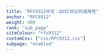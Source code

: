 ```yaml
---
title: "RFC9312中文：QUIC协议的适用性"
anchor: "RFC9312"
weight: 400
rank: "sub_page"
siteColour: "rfc9312"
customCss: ["css/RFC9312.css"]
subpage: "enabled"
---
```

